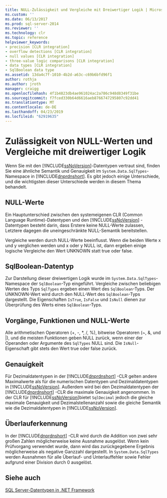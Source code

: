 ```yaml
---
title: NULL-Zulässigkeit und Vergleiche mit Dreiwertiger Logik | Microsoft-Dokumentation
ms.custom: ''
ms.date: 06/13/2017
ms.prod: sql-server-2014
ms.reviewer: ''
ms.technology: clr
ms.topic: reference
helpviewer_keywords:
- precision [CLR integration]
- overflow detections [CLR integration]
- null values [CLR integration]
- three-value logic comparisons [CLR integration]
- data types [CLR integration]
- SqlBoolean data type
ms.assetid: 13da4c7f-1010-4b2d-a63c-c69b6bfd96f1
author: rothja
ms.author: jroth
manager: craigg
ms.openlocfilehash: 4f1b4823db4ae961024ac2a786c948d8349f31be
ms.sourcegitcommit: f7fced330b64d6616aeb8766747295807c92dd41
ms.translationtype: MT
ms.contentlocale: de-DE
ms.lasthandoff: 04/23/2019
ms.locfileid: "62919635"
---
```

# <a name="nullability-and-three-value-logic-comparisons"></a>Zulässigkeit von NULL-Werten und Vergleiche mit dreiwertiger Logik
  Wenn Sie mit den [!INCLUDE[ssNoVersion](../../includes/ssnoversion-md.md)]-Datentypen vertraut sind, finden Sie eine ähnliche Semantik und Genauigkeit im `System.Data.SqlTypes`-Namespace in [!INCLUDE[dnprdnshort](../../includes/dnprdnshort-md.md)]. Es gibt jedoch einige Unterschiede, und die wichtigsten dieser Unterschiede werden in diesem Thema behandelt.  
  
## <a name="null-values"></a>NULL-Werte  
 Ein Hauptunterschied zwischen den systemeigenen CLR (Common Language Runtime)-Datentypen und den [!INCLUDE[ssNoVersion](../../includes/ssnoversion-md.md)] -Datentypen besteht darin, dass Erstere keine NULL-Werte zulassen, Letztere dagegen die uneingeschränkte NULL-Semantik bereitstellen.  
  
 Vergleiche werden durch NULL-Werte beeinflusst. Wenn die beiden Werte x und y verglichen werden und x oder y NULL ist, dann ergeben einige logische Vergleiche den Wert UNKNOWN statt true oder false.  
  
## <a name="sqlboolean-data-type"></a>SqlBoolean-Datentyp  
 Zur Darstellung dieser dreiwertigen Logik wurde im `System.Data.SqlTypes`-Namespace der `SqlBoolean`-Typ eingeführt. Vergleiche zwischen beliebigen Werten des Typs `SqlTypes` ergeben einen Wert des `SqlBoolean`-Typs. Der UNKNOWN-Wert wird durch den NULL-Wert des `SqlBoolean`-Typs dargestellt. Die Eigenschaften `IsTrue`, `IsFalse` und `IsNull` dienen zur Überprüfung des Werts eines `SqlBoolean`-Typs.  
  
## <a name="operations-functions-and-null-values"></a>Vorgänge, Funktionen und NULL-Werte  
 Alle arithmetischen Operatoren (+, -, \*, /, %), bitweise Operatoren (~, &, und |), und die meisten Funktionen geben NULL zurück, wenn einer der Operanden oder Argumente des `SqlTypes` NULL sind. Die `IsNull`-Eigenschaft gibt stets den Wert true oder false zurück.  
  
## <a name="precision"></a>Genauigkeit  
 Für Dezimaldatentypen in der [!INCLUDE[dnprdnshort](../../includes/dnprdnshort-md.md)] -CLR gelten andere Maximalwerte als für die numerischen Datentypen und Dezimaldatentypen in [!INCLUDE[ssNoVersion](../../includes/ssnoversion-md.md)]. Außerdem wird bei den Dezimaldatentypen der [!INCLUDE[dnprdnshort](../../includes/dnprdnshort-md.md)] -CLR die maximale Genauigkeit angenommen. In der CLR für [!INCLUDE[ssNoVersion](../../includes/ssnoversion-md.md)]bietet `SqlDecimal` jedoch die gleiche maximale Genauigkeit und Dezimalstellenanzahl sowie die gleiche Semantik wie die Dezimaldatentypen in [!INCLUDE[ssNoVersion](../../includes/ssnoversion-md.md)].  
  
## <a name="overflow-detection"></a>Überlauferkennung  
 In der [!INCLUDE[dnprdnshort](../../includes/dnprdnshort-md.md)] -CLR wird durch die Addition von zwei sehr großen Zahlen möglicherweise keine Ausnahme ausgelöst. Wenn kein Prüfvorgang verwendet wurde, dann wird das zurückgegebene Ergebnis möglicherweise als negative Ganzzahl dargestellt. In `System.Data.SqlTypes` werden Ausnahmen für alle Überlauf- und Unterlauffehler sowie Fehler aufgrund einer Division durch 0 ausgelöst.  
  
## <a name="see-also"></a>Siehe auch  
 [SQL Server-Datentypen in .NET Framework](sql-server-data-types-in-the-net-framework.md)  
  
  
